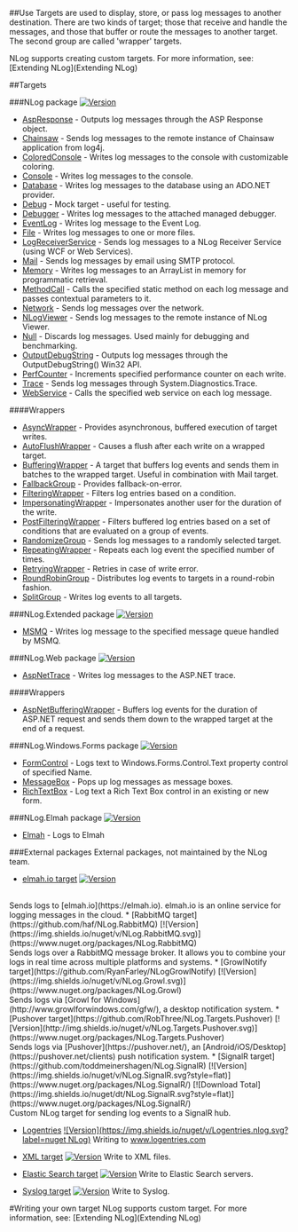 ##Use
Targets are used to display, store, or pass log messages to another destination. There are two kinds of target; those that receive and handle the messages, and those that buffer or route the messages to another target. The second group are called 'wrapper' targets. 

NLog supports creating custom targets. For more information, see: [Extending NLog](Extending NLog)

##Targets

###NLog package [![Version](https://img.shields.io/nuget/v/NLog.svg)](https://www.nuget.org/packages/NLog)
* [AspResponse](AspResponse-target) - Outputs log messages through the ASP Response object.
* [Chainsaw](Chainsaw-target) - Sends log messages to the remote instance of Chainsaw application from log4j.
* [ColoredConsole](ColoredConsole-target) - Writes log messages to the console with customizable coloring.
* [Console](Console-target) - Writes log messages to the console.
* [Database](Database-target) - Writes log messages to the database using an ADO.NET provider.
* [Debug](Debug-target) - Mock target - useful for testing.
* [Debugger](Debugger-target) - Writes log messages to the attached managed debugger.
* [EventLog](EventLog-target) - Writes log message to the Event Log.
* [File](File-target) - Writes log messages to one or more files.
* [LogReceiverService](LogReceiverService-target) - Sends log messages to a NLog Receiver Service (using WCF or Web Services).
* [Mail](Mail-target) - Sends log messages by email using SMTP protocol.
* [Memory](Memory-target) - Writes log messages to an ArrayList in memory for programmatic retrieval.
* [MethodCall](MethodCall-target) - Calls the specified static method on each log message and passes contextual parameters to it.
* [Network](Network-target) - Sends log messages over the network.
* [NLogViewer](NLogViewer-target) - Sends log messages to the remote instance of NLog Viewer.
* [Null](Null-target) - Discards log messages. Used mainly for debugging and benchmarking.
* [OutputDebugString](OutputDebugString-target) - Outputs log messages through the OutputDebugString() Win32 API.
* [PerfCounter](PerfCounter-target) - Increments specified performance counter on each write.
* [Trace](Trace-target) - Sends log messages through System.Diagnostics.Trace.
* [WebService](WebService-target) - Calls the specified web service on each log message.

####Wrappers
* [AsyncWrapper](AsyncWrapper-target) - Provides asynchronous, buffered execution of target writes.
* [AutoFlushWrapper](AutoFlushWrapper-target) - Causes a flush after each write on a wrapped target.
* [BufferingWrapper](BufferingWrapper-target) - A target that buffers log events and sends them in batches to the wrapped target. Useful in combination with Mail target.
* [FallbackGroup](FallbackGroup-target) - Provides fallback-on-error.
* [FilteringWrapper](FilteringWrapper-target) - Filters log entries based on a condition.
* [ImpersonatingWrapper](ImpersonatingWrapper-target) - Impersonates another user for the duration of the write.
* [PostFilteringWrapper](PostFilteringWrapper-target) - Filters buffered log entries based on a set of conditions that are evaluated on a group of events.
* [RandomizeGroup](RandomizeGroup-target) - Sends log messages to a randomly selected target.
* [RepeatingWrapper](RepeatingWrapper-target) - Repeats each log event the specified number of times.
* [RetryingWrapper](RetryingWrapper-target) - Retries in case of write error.
* [RoundRobinGroup](RoundRobinGroup-target) - Distributes log events to targets in a round-robin fashion.
* [SplitGroup](SplitGroup-target) - Writes log events to all targets.



###NLog.Extended package  [![Version](https://img.shields.io/nuget/v/NLog.Extended.svg)](https://www.nuget.org/packages/NLog.Extended)
* [MSMQ](MSMQ-target) - Writes log message to the specified message queue handled by MSMQ.

###NLog.Web package [![Version](https://img.shields.io/nuget/v/NLog.Web.svg)](https://www.nuget.org/packages/NLog.Web)

* [AspNetTrace](AspNetTrace-target) - Writes log messages to the ASP.NET trace.

####Wrappers
* [AspNetBufferingWrapper](AspNetBufferingWrapper-target) - Buffers log events for the duration of ASP.NET request and sends them down to the wrapped target at the end of a request.


###NLog.Windows.Forms package [![Version](https://img.shields.io/nuget/v/NLog.Windows.Forms.svg)](https://www.nuget.org/packages/NLog.Windows.Forms)
* [FormControl](FormControl-target) - Logs text to Windows.Forms.Control.Text property control of specified Name.
* [MessageBox](MessageBox-target) - Pops up log messages as message boxes.
* [RichTextBox](https://github.com/NLog/NLog.Windows.Forms/wiki/RichTextBoxTarget) - Log text a Rich Text Box control in an existing or new form.

###NLog.Elmah package [![Version](https://img.shields.io/nuget/v/NLog.Elmah.svg)](https://www.nuget.org/packages/NLog.Elmah)
* [Elmah](Elmah-target) - Logs to Elmah

###External packages
External packages, not maintained by the NLog team.

 * [elmah.io target](https://github.com/elmahio/elmah.io.nlog) [![Version](https://img.shields.io/nuget/v/elmah.io.nlog.svg)](https://www.nuget.org/packages/elmah.io.nlog)
<br>
Sends logs to [elmah.io](https://elmah.io). elmah.io is an online service for logging messages in the cloud.
 * [RabbitMQ target](https://github.com/haf/NLog.RabbitMQ) [![Version](https://img.shields.io/nuget/v/NLog.RabbitMQ.svg)](https://www.nuget.org/packages/NLog.RabbitMQ)
<br>
Sends logs over a RabbitMQ message broker. It allows you to combine your logs in real time across multiple platforms and systems.
 * [GrowlNotify target](https://github.com/RyanFarley/NLogGrowlNotify) [![Version](https://img.shields.io/nuget/v/NLog.Growl.svg)](https://www.nuget.org/packages/NLog.Growl)
<br>
Sends logs via [Growl for Windows](http://www.growlforwindows.com/gfw/), a desktop notification system.
 * [Pushover target](https://github.com/RobThree/NLog.Targets.Pushover) [![Version](http://img.shields.io/nuget/v/NLog.Targets.Pushover.svg)](https://www.nuget.org/packages/NLog.Targets.Pushover)
<br>
Sends logs via [Pushover](https://pushover.net/), an [Android/iOS/Desktop](https://pushover.net/clients) push notification system.
 * [SignalR target](https://github.com/toddmeinershagen/NLog.SignalR) [![Version](https://img.shields.io/nuget/v/NLog.SignalR.svg?style=flat)](https://www.nuget.org/packages/NLog.SignalR/)
[![Download Total](https://img.shields.io/nuget/dt/NLog.SignalR.svg?style=flat)](https://www.nuget.org/packages/NLog.SignalR/)
<br>
Custom NLog target for sending log events to a SignalR hub.

* [Logentries](https://github.com/logentries/le_dotnet) [![Version](https://img.shields.io/nuget/v/Logentries.nlog.svg?label=nuget NLog)](https://www.nuget.org/packages/Logentries.nlog) Writing to www.logentries.com

* [XML target](https://github.com/loresoft/NLog.Xml) [![Version](https://img.shields.io/nuget/v/NLog.Xml.svg)](https://www.nuget.org/packages/nlog.xml) Write to XML files. 

* [Elastic Search target](https://github.com/ReactiveMarkets/NLog.Targets.ElasticSearch) [![Version](https://img.shields.io/nuget/v/NLog.Targets.ElasticSearch.svg)](https://www.nuget.org/packages/NLog.Targets.ElasticSearch) Write to Elastic Search servers.

* [Syslog target](https://github.com/graffen/NLog.Targets.Syslog) [![Version](https://img.shields.io/nuget/v/NLog.Targets.Syslog.svg)](https://www.nuget.org/packages/NLog.Targets.Syslog) Write to Syslog.




#Writing your own target
NLog supports custom target. For more information, see: [Extending NLog](Extending NLog)